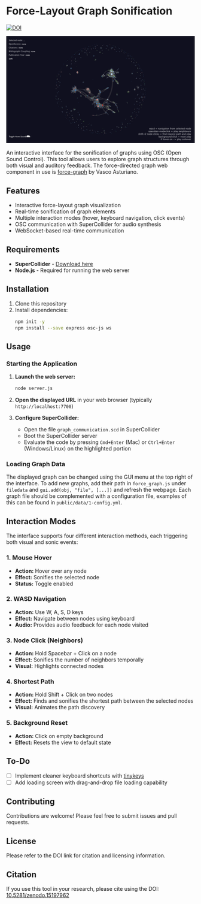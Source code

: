 # Force-Layout Graph Sonification

[![DOI](https://zenodo.org/badge/DOI/10.5281/zenodo.15197962.svg)](https://doi.org/10.5281/zenodo.15197962)

![Graph Interface Screenshot](graph-screen.png)

An interactive interface for the sonification of graphs using OSC (Open Sound Control). This tool allows users to explore graph structures through both visual and auditory feedback. The force-directed graph web component in use is [force-graph](https://github.com/vasturiano/force-graph) by Vasco Asturiano.

## Features

- Interactive force-layout graph visualization
- Real-time sonification of graph elements
- Multiple interaction modes (hover, keyboard navigation, click events)
- OSC communication with SuperCollider for audio synthesis
- WebSocket-based real-time communication

## Requirements

- **SuperCollider** - [Download here](https://supercollider.github.io/)
- **Node.js** - Required for running the web server
<!-- - **Modern web browser** - For the interactive interface -->

## Installation

1. Clone this repository
2. Install dependencies:
   ```bash
   npm init -y
   npm install --save express osc-js ws
   ```

## Usage

### Starting the Application

1. **Launch the web server:**
   ```bash
   node server.js
   ```
   
2. **Open the displayed URL** in your web browser (typically `http://localhost:7700`)

3. **Configure SuperCollider:**
   - Open the file `graph_communication.scd` in SuperCollider
   - Boot the SuperCollider server
   - Evaluate the code by pressing `Cmd+Enter` (Mac) or `Ctrl+Enter` (Windows/Linux) on the highlighted portion

### Loading Graph Data

<!-- Graphs can be loaded as JSON data in the `helpers.js` file. See `/data/correct_output.json` for an example of the proper JSON format. -->
The displayed graph can be changed using the GUI menu at the top right of the interface.
To add new graphs, add their path in `force_graph.js` under `filedata` and `gui.add(obj, "file", [...])` and refresh the webpage. Each graph file should be complemented with a configuration file, examples of this can be found in `public/data/1-config.yml`.

## Interaction Modes

The interface supports four different interaction methods, each triggering both visual and sonic events:

### 1. Mouse Hover
- **Action:** Hover over any node
- **Effect:** Sonifies the selected node
- **Status:** Toggle enabled

### 2. WASD Navigation
- **Action:** Use W, A, S, D keys
- **Effect:** Navigate between nodes using keyboard
- **Audio:** Provides audio feedback for each node visited

### 3. Node Click (Neighbors)
- **Action:** Hold Spacebar + Click on a node
- **Effect:** Sonifies the number of neighbors temporally
- **Visual:** Highlights connected nodes

### 4. Shortest Path
- **Action:** Hold Shift + Click on two nodes
- **Effect:** Finds and sonifies the shortest path between the selected nodes
- **Visual:** Animates the path discovery

### 5. Background Reset
- **Action:** Click on empty background
- **Effect:** Resets the view to default state

<!-- ## Technical Details

- **Frontend:** HTML5, CSS3, JavaScript (ES6+)
- **Backend:** Node.js with Express
- **Communication:** WebSocket for real-time updates, OSC for audio
- **Audio Engine:** SuperCollider
- **Graph Layout:** Force-directed layout algorithm -->

<!-- ## File Structure

```
├── server.js              # Main server file
├── helpers.js             # Graph data loader
├── graph_communication.scd # SuperCollider code
├── data/
│   └── correct_output.json # Example graph data
└── graph-screen.png       # Interface screenshot
``` -->

## To-Do

- [ ] Implement cleaner keyboard shortcuts with [tinykeys](https://jamiebuilds.github.io/tinykeys/)
- [ ] Add loading screen with drag-and-drop file loading capability

## Contributing

Contributions are welcome! Please feel free to submit issues and pull requests.

## License

Please refer to the DOI link for citation and licensing information.

## Citation

If you use this tool in your research, please cite using the DOI: [10.5281/zenodo.15197962](https://doi.org/10.5281/zenodo.15197962)